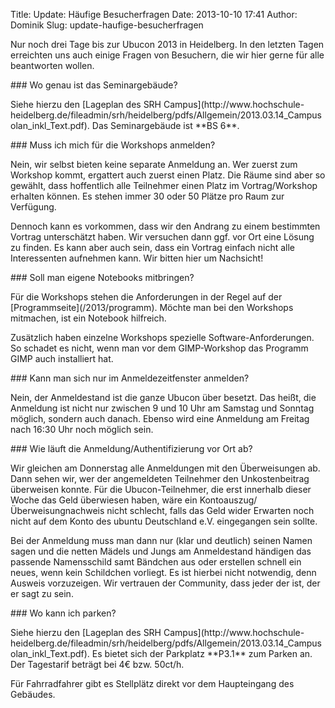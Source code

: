 Title: Update: Häufige Besucherfragen
Date: 2013-10-10 17:41
Author: Dominik
Slug: update-haufige-besucherfragen

Nur noch drei Tage bis zur Ubucon 2013 in Heidelberg. In den letzten
Tagen erreichten uns auch einige Fragen von Besuchern, die wir hier
gerne für alle beantworten wollen.

</p>
### Wo genau ist das Seminargebäude?

</p>
Siehe hierzu den [Lageplan des SRH
Campus](http://www.hochschule-heidelberg.de/fileadmin/srh/heidelberg/pdfs/Allgemein/2013.03.14_Campusolan_inkl_Text.pdf).
Das Seminargebäude ist **BS 6**.

</p>
### Muss ich mich für die Workshops anmelden?

</p>
Nein, wir selbst bieten keine separate Anmeldung an. Wer zuerst zum
Workshop kommt, ergattert auch zuerst einen Platz. Die Räume sind aber
so gewählt, dass hoffentlich alle Teilnehmer einen Platz im
Vortrag/Workshop erhalten können. Es stehen immer 30 oder 50 Plätze pro
Raum zur Verfügung.

</p>
Dennoch kann es vorkommen, dass wir den Andrang zu einem bestimmten
Vortrag unterschätzt haben. Wir versuchen dann ggf. vor Ort eine Lösung
zu finden. Es kann aber auch sein, dass ein Vortrag einfach nicht alle
Interessenten aufnehmen kann. Wir bitten hier um Nachsicht!

</p>
### Soll man eigene Notebooks mitbringen?

</p>
Für die Workshops stehen die Anforderungen in der Regel auf der
[Programmseite](/2013/programm). Möchte man bei den Workshops mitmachen,
ist ein Notebook hilfreich.

</p>
Zusätzlich haben einzelne Workshops spezielle Software-Anforderungen. So
schadet es nicht, wenn man vor dem GIMP-Workshop das Programm GIMP auch
installiert hat.

</p>
### Kann man sich nur im Anmeldezeitfenster anmelden?

</p>
Nein, der Anmeldestand ist die ganze Ubucon über besetzt. Das heißt, die
Anmeldung ist nicht nur zwischen 9 und 10 Uhr am Samstag und Sonntag
möglich, sondern auch danach. Ebenso wird eine Anmeldung am Freitag nach
16:30 Uhr noch möglich sein.

</p>
### Wie läuft die Anmeldung/Authentifizierung vor Ort ab?

</p>
Wir gleichen am Donnerstag alle Anmeldungen mit den Überweisungen ab.
Dann sehen wir, wer der angemeldeten Teilnehmer den Unkostenbeitrag
überweisen konnte. Für die Ubucon-Teilnehmer, die erst innerhalb dieser
Woche das Geld überwiesen haben, wäre ein
Kontoauszug/Überweisungnachweis nicht schlecht, falls das Geld wider
Erwarten noch nicht auf dem Konto des ubuntu Deutschland e.V.
eingegangen sein sollte.

</p>
Bei der Anmeldung muss man dann nur (klar und deutlich) seinen Namen
sagen und die netten Mädels und Jungs am Anmeldestand händigen das
passende Namensschild samt Bändchen aus oder erstellen schnell ein
neues, wenn kein Schildchen vorliegt. Es ist hierbei nicht notwendig,
denn Ausweis vorzuzeigen. Wir vertrauen der Community, dass jeder der
ist, der er sagt zu sein.

</p>
### Wo kann ich parken?

</p>
Siehe hierzu den [Lageplan des SRH
Campus](http://www.hochschule-heidelberg.de/fileadmin/srh/heidelberg/pdfs/Allgemein/2013.03.14_Campusolan_inkl_Text.pdf).
Es bietet sich der Parkplatz **P3.1** zum Parken an. Der Tagestarif
beträgt bei 4€ bzw. 50ct/h.

</p>
Für Fahrradfahrer gibt es Stellplätz direkt vor dem Haupteingang des
Gebäudes.

</p>

